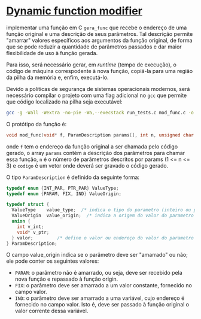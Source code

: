 # [Dynamic function modifier](https://www.inf.puc-rio.br/~inf1018/2024.2/trabs/t2/trab2-20242.html)

implementar uma função em C `gera_func` que recebe o endereço de uma função original e uma descrição de seus parâmetros.
Tal descrição permite "amarrar" valores específicos aos argumentos da função original, de forma que se pode reduzir a quantidade
de parâmetros passados e dar maior flexibilidade de uso à função gerada.

Para isso, será necessário gerar, em *runtime* (tempo de execução), o código de máquina correspodente à nova função, copiá-la
para uma região da pilha da memória e, enfim, executá-lo.

Devido a políticas de segurança de sistemas operacionais modernos, será necessário compilar o projeto com uma flag
adicional no `gcc` que permite que código localizado na pilha seja executável:

```bash
gcc -g -Wall -Wextra -no-pie -Wa,--execstack run_tests.c mod_func.c -o func_modifier
```

O protótipo da função é:
```c
void mod_func(void* f, ParamDescription params[], int n, unsigned char codigo[]);
```
onde `f` tem o endereço da função original a ser chamada pelo código gerado, o array `params`
contém a descrição dos parâmetros para chamar essa função, `n` é o número de parâmetros descritos por params (1 <= n <= 3) 
e `codigo` é um vetor onde deverá ser gravado o código gerado.

O tipo `ParamDescription` é definido da seguinte forma:

```c
typedef enum {INT_PAR, PTR_PAR} ValueType;
typedef enum {PARAM, FIX, IND} ValueOrigin;

typedef struct {
  ValueType    value_type;  /* indica o tipo do parametro (inteiro ou ponteiro) */
  ValueOrigin  value_origin;  /* indica a origem do valor do parametro */
  union {
    int v_int;
    void* v_ptr;
  } valor;         /* define o valor ou endereço do valor do parametro (quando amarrado/indireto) */
} ParamDescription;

```

O campo value_origin indica se o parâmetro deve ser "amarrado" ou não; ele pode conter os seguintes valores:

- `PARAM`: o parâmetro não é amarrado, ou seja, deve ser recebido pela nova função e repassado à função origin.
- `FIX`: o parâmetro deve ser amarrado a um valor constante, fornecido no campo valor.
- `IND`: o parâmetro deve ser amarrado a uma variável, cujo endereço é fornecido no campo valor. Isto é, deve ser passado à função original o valor corrente dessa variável.

